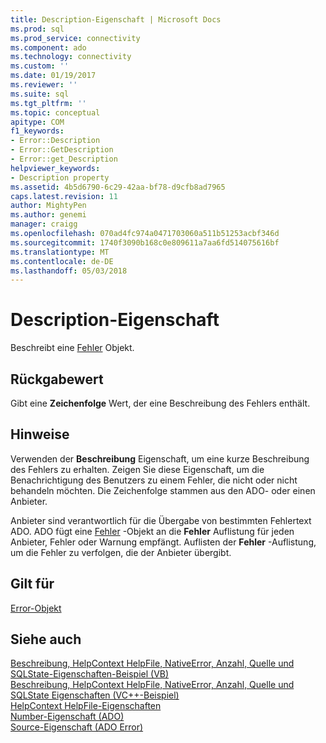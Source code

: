 ```yaml
---
title: Description-Eigenschaft | Microsoft Docs
ms.prod: sql
ms.prod_service: connectivity
ms.component: ado
ms.technology: connectivity
ms.custom: ''
ms.date: 01/19/2017
ms.reviewer: ''
ms.suite: sql
ms.tgt_pltfrm: ''
ms.topic: conceptual
apitype: COM
f1_keywords:
- Error::Description
- Error::GetDescription
- Error::get_Description
helpviewer_keywords:
- Description property
ms.assetid: 4b5d6790-6c29-42aa-bf78-d9cfb8ad7965
caps.latest.revision: 11
author: MightyPen
ms.author: genemi
manager: craigg
ms.openlocfilehash: 070ad4fc974a0471703060a511b51253acbf346d
ms.sourcegitcommit: 1740f3090b168c0e809611a7aa6fd514075616bf
ms.translationtype: MT
ms.contentlocale: de-DE
ms.lasthandoff: 05/03/2018
---
```

# <a name="description-property"></a>Description-Eigenschaft
Beschreibt eine [Fehler](../../../ado/reference/ado-api/error-object.md) Objekt.  
  
## <a name="return-value"></a>Rückgabewert  
 Gibt eine **Zeichenfolge** Wert, der eine Beschreibung des Fehlers enthält.  
  
## <a name="remarks"></a>Hinweise  
 Verwenden der **Beschreibung** Eigenschaft, um eine kurze Beschreibung des Fehlers zu erhalten. Zeigen Sie diese Eigenschaft, um die Benachrichtigung des Benutzers zu einem Fehler, die nicht oder nicht behandeln möchten. Die Zeichenfolge stammen aus den ADO- oder einen Anbieter.  
  
 Anbieter sind verantwortlich für die Übergabe von bestimmten Fehlertext ADO. ADO fügt eine [Fehler](../../../ado/reference/ado-api/error-object.md) -Objekt an die **Fehler** Auflistung für jeden Anbieter, Fehler oder Warnung empfängt. Auflisten der **Fehler** -Auflistung, um die Fehler zu verfolgen, die der Anbieter übergibt.  
  
## <a name="applies-to"></a>Gilt für  
 [Error-Objekt](../../../ado/reference/ado-api/error-object.md)  
  
## <a name="see-also"></a>Siehe auch  
 [Beschreibung, HelpContext HelpFile, NativeError, Anzahl, Quelle und SQLState-Eigenschaften-Beispiel (VB)](../../../ado/reference/ado-api/description-helpcontext-helpfile-nativeerror-number-source-example-vb.md)   
 [Beschreibung, HelpContext HelpFile, NativeError, Anzahl, Quelle und SQLState Eigenschaften (VC++-Beispiel)](../../../ado/reference/ado-api/description-helpcontext-helpfile-nativeerror-number-source-example-vc.md)   
 [HelpContext HelpFile-Eigenschaften](../../../ado/reference/ado-api/helpcontext-helpfile-properties.md)   
 [Number-Eigenschaft (ADO)](../../../ado/reference/ado-api/number-property-ado.md)   
 [Source-Eigenschaft (ADO Error)](../../../ado/reference/ado-api/source-property-ado-error.md)
